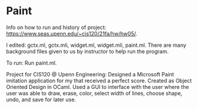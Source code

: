 # Paint
Info on how to run and history of project: https://www.seas.upenn.edu/~cis120/21fa/hw/hw05/.

I edited: gctx.ml, gctx.mli, widget.ml, widget.mli, paint.ml. There are many background files given to us by instructor to help run the program. 

To run: Run paint.ml.

Project for CIS120 @ Upenn Engineering: Designed a Microsoft Paint imitation application for my that received a perfect score. Created as Object Oriented Design in OCaml. Used a GUI to interface with the user where the user was able to draw, erase, color, select width of lines, choose shape, undo, and save for later use.
